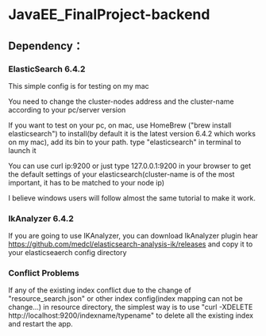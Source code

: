 # JavaEE_FinalProject-backend

## Dependency：

### ElasticSearch 6.4.2 


This simple config is for testing on my mac 

You need to change the cluster-nodes address and the cluster-name according to your pc/server version 

If you want to test on your pc, on mac, use HomeBrew ("brew install elasticsearch") to install(by default it is the latest version 6.4.2 which works on my mac), add its bin to your path. type "elasticsearch" in terminal to launch it  

You can use curl ip:9200  or just type 127.0.0.1:9200 in your browser to get the default settings of your elasticsearch(cluster-name is of the most important, it has to be matched to your node ip) 

I believe windows users will follow almost the same tutorial to make it work. 

### IkAnalyzer 6.4.2


If you are going to use IKAnalyzer, you can download IkAnalyzer plugin hear https://github.com/medcl/elasticsearch-analysis-ik/releases and copy it to your elasticseaerch config directory  



### Conflict Problems

If any of the existing index conflict due to the change of "resource_search.json" or other index config(index mapping can not be change...) in resource directory, the simplest way is to use "curl -XDELETE http://localhost:9200/indexname/typename" to delete all the existing index and restart the app.
